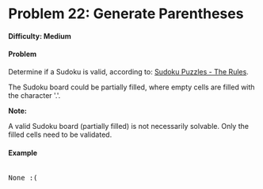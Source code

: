 # Problem 22: Generate Parentheses


#### Difficulty: Medium

#### Problem

Determine if a Sudoku is valid, according to: [Sudoku Puzzles - The Rules](http://sudoku.com.au/TheRules.aspx).

The Sudoku board could be partially filled, where empty cells are filled with the character '.'.

**Note:**

A valid Sudoku board (partially filled) is not necessarily solvable. Only the filled cells need to be validated.

#### Example

<pre>

None :(

</pre>
